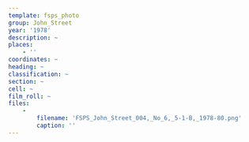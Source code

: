 ```yaml
---
template: fsps_photo
group: John_Street
year: '1978'
description: ~
places:
    - ''
coordinates: ~
heading: ~
classification: ~
section: ~
cell: ~
film_roll: ~
files:
    -
        filename: 'FSPS_John_Street_004,_No_6,_5-1-B,_1978-80.png'
        caption: ''
---
```

